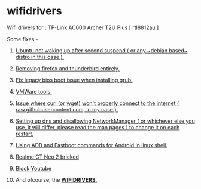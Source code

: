 # wifidrivers

Wifi drivers for : TP-Link AC600 Archer T2U Plus [ rtl8812au ]

Some fixes - 

1) [Ubuntu not waking up after second suspend ( or any ~debian based~ distro in this case ).](https://github.com/ObsidianMaximus/wifidrivers/blob/main/fixsuspend.txt)
   
2) [Removing firefox and thunderbird entirely.](https://github.com/ObsidianMaximus/wifidrivers/blob/main/purging)

3) [Fix legacy bios boot issue when installing grub.](https://github.com/ObsidianMaximus/wifidrivers/blob/main/legacyboot.md)

4) [VMWare tools.](https://github.com/ObsidianMaximus/wifidrivers/blob/main/vmwarecopypaste.md)

5) [Issue where curl (or wget) won't properly connect to the internet ( raw.githubusercontent.com, in my case ).](https://github.com/ObsidianMaximus/wifidrivers/blob/main/curlwgetissue.md)

6) [Setting up dns and disallowing NetworkManager ( or whichever else you use, it will differ, please read the man pages ) to change it on each restart.](https://github.com/ObsidianMaximus/wifidrivers/blob/main/dnsconflict.md)

7) [Using ADB and Fastboot commands for Android in linux shell.](https://github.com/ObsidianMaximus/wifidrivers/blob/master/fastbootANDadb.txt)

8) [Realme GT Neo 2 bricked](https://github.com/ObsidianMaximus/wifidrivers/blob/master/bricked.md)

9) [Block Youtube](https://github.com/ObsidianMaximus/wifidrivers/blob/master/block_Youtube.md)

10) And ofcourse, the [**WIFIDRIVERS**.](https://github.com/ObsidianMaximus/wifidrivers/blob/main/commands_for_drivers.txt)
